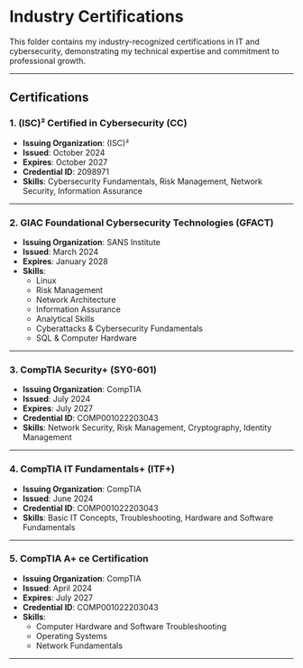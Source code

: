 # Industry Certifications

This folder contains my industry-recognized certifications in IT and cybersecurity, demonstrating my technical expertise and commitment to professional growth.

---

## Certifications

### 1. (ISC)² Certified in Cybersecurity (CC)
- **Issuing Organization**: (ISC)²
- **Issued**: October 2024
- **Expires**: October 2027
- **Credential ID**: 2098971
- **Skills**: Cybersecurity Fundamentals, Risk Management, Network Security, Information Assurance

---

### 2. GIAC Foundational Cybersecurity Technologies (GFACT)
- **Issuing Organization**: SANS Institute
- **Issued**: March 2024
- **Expires**: January 2028
- **Skills**:
  - Linux
  - Risk Management
  - Network Architecture
  - Information Assurance
  - Analytical Skills
  - Cyberattacks & Cybersecurity Fundamentals
  - SQL & Computer Hardware

---

### 3. CompTIA Security+ (SY0-601)
- **Issuing Organization**: CompTIA
- **Issued**: July 2024
- **Expires**: July 2027
- **Credential ID**: COMP001022203043
- **Skills**: Network Security, Risk Management, Cryptography, Identity Management

---

### 4. CompTIA IT Fundamentals+ (ITF+)
- **Issuing Organization**: CompTIA
- **Issued**: June 2024
- **Credential ID**: COMP001022203043
- **Skills**: Basic IT Concepts, Troubleshooting, Hardware and Software Fundamentals

---

### 5. CompTIA A+ ce Certification
- **Issuing Organization**: CompTIA
- **Issued**: April 2024
- **Expires**: July 2027
- **Credential ID**: COMP001022203043
- **Skills**:
  - Computer Hardware and Software Troubleshooting
  - Operating Systems
  - Network Fundamentals

---
